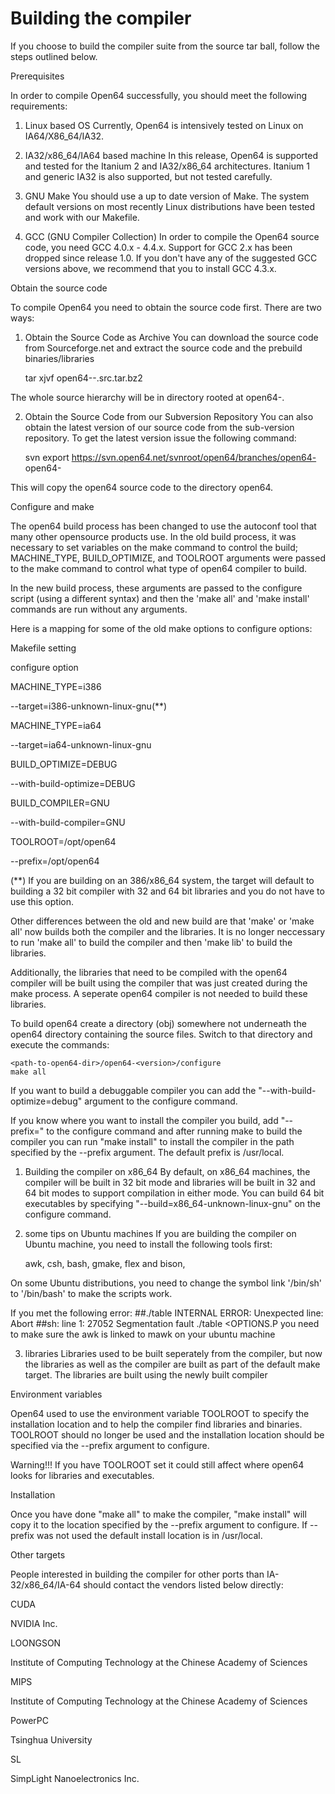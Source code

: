 # Building the compiler
If you choose to build the compiler suite from the source tar ball,  follow the steps outlined below.

Prerequisites

 

In order to compile Open64 successfully, you should meet the following requirements:

1. Linux based OS
Currently, Open64 is intensively tested on Linux on IA64/X86_64/IA32.

2. IA32/x86_64/IA64 based machine
In this release, Open64 is supported and tested for the Itanium 2 and IA32/x86_64 architectures. Itanium 1 and generic IA32 is also supported, but not tested carefully.

3. GNU Make
You should use a up to date version of Make. The system default versions on most recently Linux distributions have been tested and work with our Makefile.

4. GCC (GNU Compiler Collection)
In order to compile the Open64 source code, you need GCC 4.0.x - 4.4.x. Support for GCC 2.x has been dropped since release 1.0. If you don't have any of the suggested GCC versions above, we recommend that you to install GCC 4.3.x.


Obtain the source code

 

To compile Open64 you need to obtain the source code first. There are two ways:

1. Obtain the Source Code as Archive
You can download the source code from Sourceforge.net and extract the source code and the prebuild binaries/libraries

    tar xjvf open64-<version>-<release>.src.tar.bz2

 

The whole source hierarchy will be in directory rooted at open64-<version>.

2. Obtain the Source Code from our Subversion Repository
You can also obtain the latest version of our source code from the sub-version repository. To get the latest version issue the following command:

    svn export https://svn.open64.net/svnroot/open64/branches/open64-<version> open64-<version>


This will copy the open64 <version> source code to the directory open64.

 

Configure and make

 

The open64 build process has been changed to use the autoconf tool that many other opensource products use.  In the old build process, it was necessary to set variables on the make command to control the build; MACHINE_TYPE, BUILD_OPTIMIZE, and TOOLROOT arguments were passed to the make command to control what type of open64 compiler to build.

In the new build process, these arguments are passed to the configure script (using a different syntax) and then the 'make all' and 'make install' commands are run without any arguments.


Here is a mapping for some of the old make options to configure options:

       

Makefile setting
	

configure option

MACHINE_TYPE=i386
	

--target=i386-unknown-linux-gnu(**)

MACHINE_TYPE=ia64
	

--target=ia64-unknown-linux-gnu

BUILD_OPTIMIZE=DEBUG     
	

--with-build-optimize=DEBUG

BUILD_COMPILER=GNU
	

--with-build-compiler=GNU

TOOLROOT=/opt/open64
	

--prefix=/opt/open64



  (**) If you are building on an 386/x86_64 system, the target will default to building a 32 bit compiler with 32 and 64 bit libraries and you do not have to use this option.

Other differences between the old and new build are that 'make' or 'make all' now builds both the compiler and the libraries.  It is no longer neccessary to run 'make all' to build the compiler and then 'make lib' to build the libraries.

Additionally, the libraries that need to be compiled with the open64 compiler will be built using the compiler that was just created during the make process.  A seperate open64 compiler is not needed to build these libraries.

To build open64 create a directory (obj) somewhere not underneath the open64 directory containing the source files.  Switch to that directory and execute the commands:

    <path-to-open64-dir>/open64-<version>/configure
    make all

 

If you want to build a debuggable compiler you can add the "--with-build-optimize=debug" argument to the configure command.

If you know where you want to install the compiler you build, add "--prefix=<path>" to the configure command and after running make to build the compiler you can run "make install" to install the compiler in the path specified by the --prefix argument.  The default prefix is /usr/local.

1. Building the compiler on x86_64
By default, on x86_64 machines, the compiler will be built in 32 bit mode and libraries will be built in 32 and 64 bit modes to support compilation in either mode.  You can build 64 bit executables by specifying "--build=x86_64-unknown-linux-gnu" on the configure command.

2. some tips on Ubuntu machines
If you are building the compiler on Ubuntu machine, you need to install the following tools first:

    awk, csh, bash, gmake, flex and bison,

On some Ubuntu distributions, you need to change the symbol link '/bin/sh' to '/bin/bash' to make the scripts work.


If you met the following error:
  ##./table INTERNAL ERROR: Unexpected line: Abort
  ##sh: line 1: 27052 Segmentation fault      ./table <OPTIONS.P
you need to make sure the awk is linked to mawk on your ubuntu machine

3. libraries
Libraries used to be built seperately from the compiler, but now the libraries as well as the compiler are built as part of the default make target.  The libraries are built using the newly built compiler 

 

Environment variables

 

Open64 used to use the environment variable TOOLROOT to specify the installation location and to help the compiler find libraries and binaries.  TOOLROOT should no longer be used and the installation location should be specified via the --prefix argument to configure.

Warning!!!
If you have TOOLROOT set it could still affect where open64 looks for libraries and executables.

 

Installation

 

Once you have done "make all" to make the compiler, "make install" will copy it to the location specified by the --prefix argument to configure. If --prefix was not used the default install location is in /usr/local.

 

Other targets

 

People interested in building the compiler for other ports than IA-32/x86_64/IA-64 should contact the vendors listed below directly:

CUDA
	

NVIDIA Inc.

LOONGSON     
	

Institute of Computing Technology at the Chinese Academy of Sciences

MIPS
	

Institute of Computing Technology at the Chinese Academy of Sciences

PowerPC
	

Tsinghua University

SL
	

SimpLight Nanoelectronics Inc.
